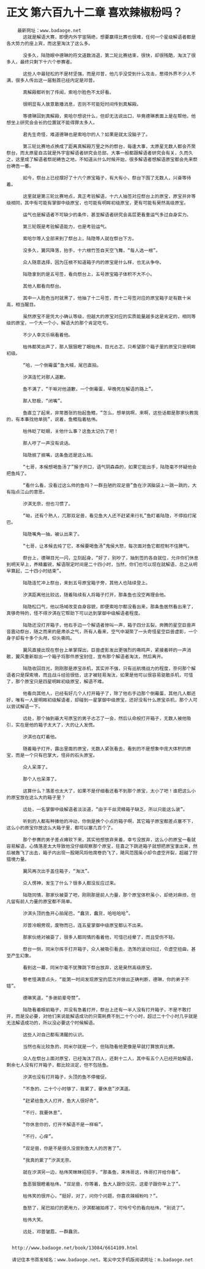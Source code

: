 # 正文 第六百九十二章 喜欢辣椒粉吗？
        最新网址：www.badaoge.net
          这就是解语大赛，即便内外宇宙隔绝，想要赢得比赛也很难，任何一个星级解语者都是各大势力的座上宾，而这里淘汰了这么多。
      
          没多久，陆隐眼中德琳的符文道数消退，第二轮比赛结束，很快，却很残酷，淘汰了很多人，最终只剩下十六个参赛者。
      
          这些人中最轻松的不是材坚强，而是邓普，他几乎没受到什么攻击，惹得外界不少人不满，很多人传出这一届魁首已经内定是邓普。
      
          真解殿都听到了传闻，索哈尔脸色不太好看。
      
          很明显有人故意散播消息，否则不可能短时间传到真解殿。
      
          等德琳回到真解殿，索哈尔想说什么，但却无法说出口，毕竟德琳表面上是在帮他，他想坐上研究会会长的位置就不能得罪太多人。
      
          君先生奇怪，难道德琳也是索哈尔的人？如果是就太没脑子了。
      
          第三轮比赛地点换成了距离真解殿万里之外的祭台，每逢大事，太原星无数人都会齐聚祭台，而太原星自古就是外宇宙解语者研究会总部，大事一般都跟解语者研究会有关，久而久之，这里成了解语者祭祀祷告之地，不知道从什么时候开始，很多解语者想解语原宝都会先来祭台祷告一番。
      
          如今，祭台上已经摆好了十六个原宝箱子，有大有小，祭台下围了无数人，兴奋等待着。
      
          这里就是第三轮比赛地点，真正考验解语，十六人抽签对应祭台上的原宝，原宝并非等级相同，其中有可能有掌御中级原宝，也可能有明眸初级原宝，更有可能有昊然高级原宝。
      
          运气也是解语者不可缺少的条件，甚至解语者研究会高层更看重运气多过自身实力。
      
          第三轮既是考验解语能力，也是考验运气。
      
          索哈尔等人全部来到了祭台上，陆隐等人就在祭台下方。
      
          没多久，翼风降落，抬手，十六根竹签自天空飞舞，“每人选一根”。
      
          众人随意选择，因为压根不知道箱子内的原宝是什么样，也无从争夺。
      
          陆隐拿到的是五号签，看向祭台上，五号原宝箱子体积不大不小。
      
          其他人都看向祭台。
      
          其中一人脸色当时就黑了，他抽了十二号签，而十二号签对应的原宝箱子足有数十米高，相当醒目。
      
          虽然原宝不是凭大小确认等级，但越大的原宝对应的实质能量越多这是肯定的，相同等级的原宝，一个大一个小，解语大的那个肯定吃亏。
      
          不少人幸灾乐祸看着他。
      
          枯伟都笑出声了，那人狠狠瞪了眼枯伟，目光忐忑，只希望那个箱子里的原宝只是明眸初级。
      
          “哈，一个倒霉蛋”鱼大喊，尾巴直拍。
      
          汐淇连忙对那人道歉。
      
          鱼不满了，“干嘛对他道歉，一个倒霉蛋，早晚死在解语的路上”。
      
          那人怒极，“闭嘴”。
      
          鱼直立了起来，非常嚣张的抬起鱼鳍，“怎么，想单挑啊，来啊，这些话都是那家伙教我的，有本事找他单挑”，说着，鱼鳍指着枯伟。
      
          枯伟眨了眨眼，关他什么事？这鱼太记仇了吧！
      
          那人哼了一声没有说话。
      
          陆隐抿了抿嘴，这条鱼还是这么贱。
      
          “七哥，本候想喝鱼汤了”猴子开口，语气阴森森的，如果它能出手，陆隐毫不怀疑他会把鱼炖了。
      
          “看什么看，没看过这么帅的鱼吗？一群丑陋的双足兽”鱼在汐淇脑袋上一跳一跳的，大有指点江山的意思。
      
          汐淇无奈，但也习惯了。
      
          “呦，还有个熟人，兀那双足兽，看见鱼大人还不赶紧来行礼”鱼盯着陆隐，不停拍打尾巴。
      
          陆隐嘴角一抽，被认出来了。
      
          “七哥，让本候去炖了它，本候要喝鱼汤”鬼侯大怒，每次面对鱼它都控制不住脾气。
      
          祭台上，德琳目光一闪，立刻起身，“好了，别吵了，抽到签的各自就位，允许你们休息到明天早上，养精蓄锐，解语限定时间是二十四小时，当然，你们也可以现在就解语，总之从明早算起，二十四小时结束”。
      
          陆隐连忙冲上祭台，来到五号原宝箱子旁，其他人也陆续登上。
      
          汐淇距离他比较远，随着陆续有人将箱子打开，那条鱼也没空再理会他。
      
          陆隐松口气，他以场域改变自身容貌，即便索哈尔都没看出来，那条鱼居然看出来了，真够奇特的，怪不得汐淇在它帮助下可以达到掌御中级解语者程度。
      
          陆隐还没打开箱子，他右手边一个解语者惨叫一声，箱子四分五裂，奔腾的星空巨兽声音震动祭台，随之而来的是肃杀之气，所有人看来，空气中凝聚了一头奇怪星空巨兽虚影，一个身子却有十多个头颅，仰头嘶鸣。
      
          翼风直接出现在祭台上单掌探出，巨兽虚影发出更强烈的嘶鸣声，紧接着砰的一声消散，翼风重新取出一个箱子将那件原宝封住，宣布那个解语者淘汰，然后离开。
      
          陆隐收回目光，刚刚那是原宝杀机，其实并不强，只有巡航境战力的程度，奈何那个解语者只是探索境，而且战斗经验很低，这才被轻易淘汰，如果是他可以很容易驱散杀机，可惜了，那个原宝只是四星明眸初级原宝，解语不难。
      
          他看向其他人，已经有好几个人打开箱子了，除了他右手边那个倒霉蛋，其他几人都还好，唯有一人是明眸初级解语者，却碰到一星掌御中级原宝，还好没有什么原宝杀机，那个人可以尝试解语一下。
      
          远处，那个抽到最大号原宝的男子忐忑了一会，然后认命般打开箱子，无数人被他吸引，实在是他的箱子太大了，大的让人发慌。
      
          汐淇也在盯着他。
      
          随着箱子打开，露出里面的原宝，无数人紧张看去，看到的不是想象中庞大体积的原宝，而是一个只有巴掌大，怪异的石头原宝。
      
          众人呆滞了。
      
          那个人也呆滞了。
      
          这算什么？落差也太大了，如果不是仔细看还看不到那个原宝，太小了吧！谁把这么小的原宝放在这么大的箱子里？
      
          远处，一名掌御中级解语者淡淡道，“由于千丝灵精箱子缺乏，所以只能这么装”。
      
          听到的人都有种揍他的冲动，你倒是换个小点的箱子啊，其它箱子原宝都差点塞不下，这么小的原宝你放这么大箱子里，都可以塞几百个了。
      
          那个参赛的男子差点瘫软下来，其实他想放弃来着，幸亏没放弃，这么小的原宝一看就容易解语，心情落差太大导致他没仔细观察那个原宝，狂喜之下跳进箱子就想把原宝拿出来，然后被轰飞了出去，箱子内出现一股飓风将他席卷扔飞了，飓风范围虽小却令虚空开裂，超越了狩猎境力量。
      
          翼风再次出手盖住箱子，“淘汰”。
      
          众人愣神，发生了什么？很多人都没反应过来。
      
          陆隐同情，那家伙被耍了吧，刚刚那是前人力量，那个原宝体积虽小，却绝对麻烦，但凡留有前人力量的原宝都不简单。
      
          汐淇头顶的鱼开心拍尾巴，“蠢货，蠢货，哈哈哈哈”。
      
          邓普冷眼旁观，废物而已，连五星掌御中级原宝都认不出来。
      
          那家伙绝对被耍了，很多人都同情的看着他，可惜已经晕了，而且受伤不轻。
      
          祭台一侧，同米尔挥手打开箱子，众人被吸引看去，浩荡的波动扫过，令虚空扭曲，甚至产生幻象。
      
          看到这一幕，同米尔毫不犹豫跳下祭台放弃，这是昊然高级原宝。
      
          黎老怪满意点头，“能第一时间发现原宝的层次并做出正确判断，德琳，你的弟子不错”。
      
          德琳笑道，“多谢前辈夸赞”。
      
          陆隐看着眼前箱子，并没有急着打开，祭台上还有一半人没有打开箱子，不是不敢打开，而是没必要，对他们来说能解语成功的只需耗费不到二十个小时，超过二十个小时几乎就是无法解语成功的，所以没必要这个时候解语。
      
          这些人对自己都有清醒的认识。
      
          当然也有比较急的，同米尔就是一个，但陆隐看他更像是早就打算放弃比赛。
      
          众人在祭台上面对原宝，已经淘汰了四人，还剩十二人，其中有五个人已经开始解语，剩余七人没有打开箱子，都比较淡定，但不包括鱼。
      
          汐淇也没有打开箱子，头顶的鱼不停催促。
      
          “不急的，二十个小时够了，我累了，要休息”汐淇道。
      
          “赶紧给鱼大人打开，鱼大人很好奇”。
      
          “不行，我要休息”。
      
          “你休息你的，打开不解语不是一样嘛”。
      
          “不行，心痒”。
      
          “双足兽，你是不是很久没尝到鱼大人的厉害了”。
      
          “我真的累了”汐淇无奈。
      
          就在汐淇另一边，枯伟笑眯眯招招手，“那条鱼，来伟哥这，伟哥打开给你看”。
      
          鱼恶狠狠瞪着枯伟，“双足兽，你等着，鱼大人跟你没完，这辈子跟你牟上了”。
      
          枯伟笑的很开心，“挺好，对了，问你个问题，你喜欢辣椒粉吗？”。
      
          鱼怒了，尾巴拍打的更用力，汐淇都被拍疼了，可怜兮兮的看向枯伟，“别说了”。
      
          枯伟大笑。
      
          远处，邓普皱眉，一群蠢货。
      
      
      http://www.badaoge.net/book/13084/6614109.html
      
      请记住本书首发域名：www.badaoge.net。笔尖中文手机版阅读网址：m.badaoge.net